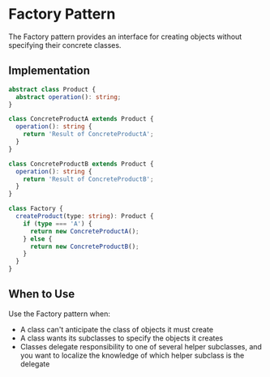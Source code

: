 
# Factory Pattern

The Factory pattern provides an interface for creating objects without specifying their concrete classes.

## Implementation

```typescript
abstract class Product {
  abstract operation(): string;
}

class ConcreteProductA extends Product {
  operation(): string {
    return 'Result of ConcreteProductA';
  }
}

class ConcreteProductB extends Product {
  operation(): string {
    return 'Result of ConcreteProductB';
  }
}

class Factory {
  createProduct(type: string): Product {
    if (type === 'A') {
      return new ConcreteProductA();
    } else {
      return new ConcreteProductB();
    }
  }
}
```

## When to Use

Use the Factory pattern when:

- A class can't anticipate the class of objects it must create
- A class wants its subclasses to specify the objects it creates
- Classes delegate responsibility to one of several helper subclasses, and you want to localize the knowledge of which helper subclass is the delegate
